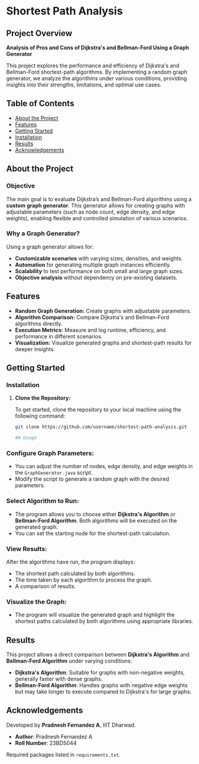 # Shortest Path Analysis

## Project Overview

**Analysis of Pros and Cons of Dijkstra's and Bellman-Ford Using a Graph Generator**

This project explores the performance and efficiency of Dijkstra's and Bellman-Ford shortest-path algorithms. By implementing a random graph generator, we analyze the algorithms under various conditions, providing insights into their strengths, limitations, and optimal use cases.

## Table of Contents

- [About the Project](#about-the-project)
- [Features](#features)
- [Getting Started](#getting-started)
- [Installation](#installation)
- [Results](#results)
- [Acknowledgements](#acknowledgements)

## About the Project

### Objective

The main goal is to evaluate Dijkstra’s and Bellman-Ford algorithms using a **custom graph generator**. This generator allows for creating graphs with adjustable parameters (such as node count, edge density, and edge weights), enabling flexible and controlled simulation of various scenarios.

### Why a Graph Generator?

Using a graph generator allows for:
- **Customizable scenarios** with varying sizes, densities, and weights.
- **Automation** for generating multiple graph instances efficiently.
- **Scalability** to test performance on both small and large graph sizes.
- **Objective analysis** without dependency on pre-existing datasets.

## Features

- **Random Graph Generation:** Create graphs with adjustable parameters.
- **Algorithm Comparison:** Compare Dijkstra's and Bellman-Ford algorithms directly.
- **Execution Metrics:** Measure and log runtime, efficiency, and performance in different scenarios.
- **Visualization:** Visualize generated graphs and shortest-path results for deeper insights.

## Getting Started

### Installation

1. **Clone the Repository:**

   To get started, clone the repository to your local machine using the following command:
   ```bash
   git clone https://github.com/username/shortest-path-analysis.git

   ## Usage

### Configure Graph Parameters:
- You can adjust the number of nodes, edge density, and edge weights in the `GraphGenerator.java` script.
- Modify the script to generate a random graph with the desired parameters.

### Select Algorithm to Run:
- The program allows you to choose either **Dijkstra's Algorithm** or **Bellman-Ford Algorithm**. Both algorithms will be executed on the generated graph.
- You can set the starting node for the shortest-path calculation.

### View Results:
After the algorithms have run, the program displays:
- The shortest path calculated by both algorithms.
- The time taken by each algorithm to process the graph.
- A comparison of results.

### Visualize the Graph:
- The program will visualize the generated graph and highlight the shortest paths calculated by both algorithms using appropriate libraries.

## Results

This project allows a direct comparison between **Dijkstra's Algorithm** and **Bellman-Ford Algorithm** under varying conditions:
- **Dijkstra's Algorithm**: Suitable for graphs with non-negative weights, generally faster with dense graphs.
- **Bellman-Ford Algorithm**: Handles graphs with negative edge weights but may take longer to execute compared to Dijkstra's for large graphs.

## Acknowledgements

Developed by **Pradnesh Fernandez A**, IIIT Dharwad.

- **Author**: Pradnesh Fernandez A
- **Roll Number**: 23BDS044

Required packages listed in `requirements.txt`.

